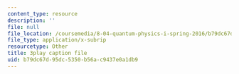 ```yaml
---
content_type: resource
description: ''
file: null
file_location: /coursemedia/8-04-quantum-physics-i-spring-2016/b79dc67d95dc5350b56ac9437e0a1db9_7euh_iwzSGo.vtt
file_type: application/x-subrip
resourcetype: Other
title: 3play caption file
uid: b79dc67d-95dc-5350-b56a-c9437e0a1db9
---
```

